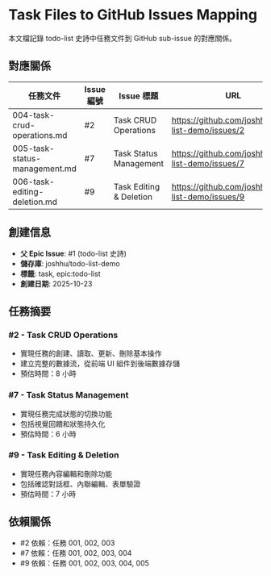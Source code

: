 # Task Files to GitHub Issues Mapping

本文檔記錄 todo-list 史詩中任務文件到 GitHub sub-issue 的對應關係。

## 對應關係

| 任務文件 | Issue 編號 | Issue 標題 | URL |
|---------|-----------|-----------|-----|
| 004-task-crud-operations.md | #2 | Task CRUD Operations | https://github.com/joshhu/todo-list-demo/issues/2 |
| 005-task-status-management.md | #7 | Task Status Management | https://github.com/joshhu/todo-list-demo/issues/7 |
| 006-task-editing-deletion.md | #9 | Task Editing & Deletion | https://github.com/joshhu/todo-list-demo/issues/9 |

## 創建信息

- **父 Epic Issue**: #1 (todo-list 史詩)
- **儲存庫**: joshhu/todo-list-demo
- **標籤**: task, epic:todo-list
- **創建日期**: 2025-10-23

## 任務摘要

### #2 - Task CRUD Operations
- 實現任務的創建、讀取、更新、刪除基本操作
- 建立完整的數據流，從前端 UI 組件到後端數據存儲
- 預估時間：8 小時

### #7 - Task Status Management
- 實現任務完成狀態的切換功能
- 包括視覺回饋和狀態持久化
- 預估時間：6 小時

### #9 - Task Editing & Deletion
- 實現任務內容編輯和刪除功能
- 包括確認對話框、內聯編輯、表單驗證
- 預估時間：7 小時

## 依賴關係

- #2 依賴：任務 001, 002, 003
- #7 依賴：任務 001, 002, 003, 004
- #9 依賴：任務 001, 002, 003, 004, 005